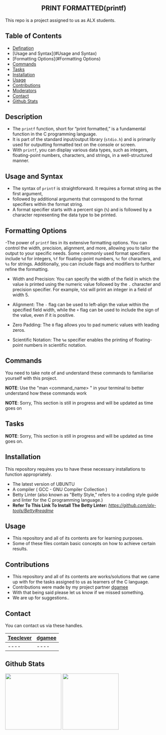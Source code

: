 
<h2 align="center"> PRINT FORMATTED(printf) </h2>

This repo is a project assigned to us as ALX students.

## Table of Contents 

- [Defination](#Description)
- [Usage and Syntax](#Usage and Syntax)
- [Formatting Options](#Formatting Options)
- [Commands](#commands)
- [Tasks](#tasks)
- [Installation](#installation)
- [Usage](#usage)
- [Contributions](#contributions)
- [Moderators](#moderators)
- [Contact](#contact)
- [Github Stats](#github-stats)

## Description

- The `printf` function, short for “print formatted,” is a fundamental function in the C programming language.
- It is part of the standard input/output library (`stdio.h`) and is primarily used for outputting formatted text on the console or screen.
- With `printf`, you can display various data types, such as integers, floating-point numbers, characters, and strings, in a well-structured manner.

## Usage and Syntax

- The syntax of `printf` is straightforward. It requires a format string as the first argument, 
- followed by additional arguments that correspond to the format specifiers within the format string. 
- A format specifier starts with a percent sign (`%`) and is followed by a character representing the data type to be printed.

## Formatting Options

-The power of `printf` lies in its extensive formatting options. You can control the width, precision, alignment, and more, allowing you to tailor the output to your specific needs. Some commonly used format specifiers include `%d` for integers, `%f` for floating-point numbers, `%c` for characters, and `%s` for strings. Additionally, you can include flags and modifiers to further refine the formatting.

- Width and Precision: You can specify the width of the field in which the value is printed using the numeric value followed by the `.` character and precision specifier. For example, `%5d` will print an integer in a field of width 5.

- Alignment: The `-` flag can be used to left-align the value within the specified field width, while the `+` flag can be used to include the sign of the value, even if it is positive.

- Zero Padding: The `0` flag allows you to pad numeric values with leading zeros.

- Scientific Notation: The `%e` specifier enables the printing of floating-point numbers in scientific notation.

## Commands

You need to take note of and understand these commands to familiarise yourself with this project.

**NOTE**: Use the "man <command_name> " in your terminal to better understand how these commands work

**NOTE**: Sorry, This section is still in progress and will be updated as time goes on

## Tasks

**NOTE**: Sorry, This section is still in progress and will be updated as time goes on.


## Installation

This repository requires you to have these necessary installations to function appropriately.

- The latest version of UBUNTU
- A compiler ( GCC - GNU Compiler Collection ) 
- Betty Linter (also known as "Betty Style," refers to a coding style guide and linter for the C programming language.)
- **Refer To This Link To Install The Betty Linter:**
 *https://github.com/alx-tools/Betty#readme*

## Usage

+ This repository and all of its contents are for learning purposes.
+ Some of these files contain basic concepts on how to achieve certain results.

## Contributions

+ This repository and all of its contents are works/solutions that we came up with for the tasks assigned to us as learners of the C language.
+ Contributions were made by my project partner [dgamee](https://github.com/dgamee)
+ With that being said please let us know if we missed something.
+ We are up for suggestions..

## Contact

You can contact us via these handles. 

[Teeclever](https://github.com/teeclever) | [dgamee](https://github.com/dgamee)
----|----
----|----

## Github Stats
<img height="180em" src="https://github-readme-stats.vercel.app/api?username=teeclever&show_icons=true&hide_border=true&&count_private=true&include_all_commits=true" />

<img height="180em" src="https://github-readme-stats.vercel.app/api?username=dgamee&show_icons=true&hide_border=true&&count_private=true&include_all_commits=true"/>
